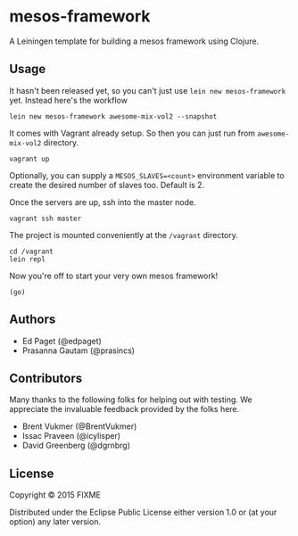 # mesos-framework

A Leiningen template for building a mesos framework using Clojure.

## Usage

It hasn't been released yet, so you can't just use `lein new mesos-framework` yet.
Instead here's the workflow

```
lein new mesos-framework awesome-mix-vol2 --snapshot
```

It comes with Vagrant already setup. So then you can just run
from `awesome-mix-vol2` directory.


```
vagrant up
```

Optionally, you can supply a `MESOS_SLAVES=<count>` environment variable to
create the desired number of slaves too. Default is 2.

Once the servers are up, ssh into the master node.

```
vagrant ssh master
```

The project is mounted conveniently at the `/vagrant` directory.

```
cd /vagrant
lein repl
```

Now you're off to start your very own mesos framework!

```
(go)
```

## Authors

- Ed Paget (@edpaget)
- Prasanna Gautam (@prasincs)

## Contributors

Many thanks to the following folks for helping out with testing.
We appreciate the invaluable feedback provided by the folks here.

- Brent Vukmer (@BrentVukmer)
- Issac Praveen (@icylisper)
- David Greenberg (@dgrnbrg)

## License

Copyright © 2015 FIXME

Distributed under the Eclipse Public License either version 1.0 or (at
your option) any later version.
